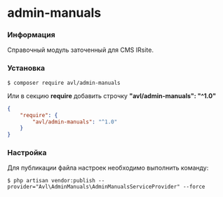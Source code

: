 # admin-manuals

### Информация

Справочный модуль заточенный для CMS IRsite.

### Установка

```
$ composer require avl/admin-manuals
```
Или в секцию **require** добавить строчку **"avl/admin-manuals": "^1.0"**

```json
{
    "require": {
        "avl/admin-manuals": "^1.0"
    }
}
```
### Настройка

Для публикации файла настроек необходимо выполнить команду:

```
$ php artisan vendor:publish --provider="Avl\AdminManuals\AdminManualsServiceProvider" --force
```
